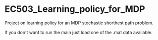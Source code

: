# EC503_Learning_policy_for_MDP
Project on learning policy for an MDP stochastic shorthest path problem. 

If you don't want to run the main just load one of the .mat data available.
